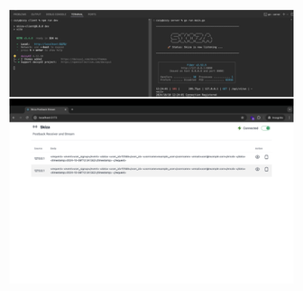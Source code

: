 ![A Screenshot of the Running Frontend and Backend on Terminal](https://github.com/ItsCosmas/skiza/blob/master/demo/terminal.png) <br />
![A Screenshot of the Running Frontend on Browser](https://github.com/ItsCosmas/skiza/blob/master/demo/webpage.png) <br />
